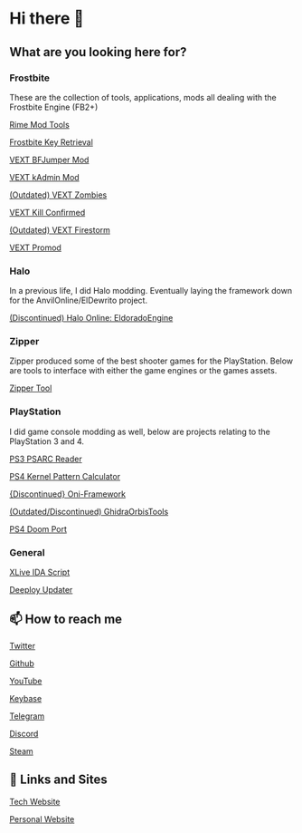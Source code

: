 # Hi there 👋

## What are you looking here for?

### Frostbite

These are the collection of tools, applications, mods all dealing with the Frostbite Engine (FB2+)

[Rime Mod Tools](https://github.com/kiwidoggie/Rime)

[Frostbite Key Retrieval](https://github.com/kiwidoggie/FrostbiteKeyRetrieval)

[VEXT BFJumper Mod](https://github.com/kiwidoggie/VEXT-BFJumper)

[VEXT kAdmin Mod](https://github.com/kiwidoggie/kAdmin)

[(Outdated) VEXT Zombies](https://github.com/kiwidoggie/VEXT-Zombies)

[VEXT Kill Confirmed](https://github.com/kiwidoggie/VEXT-KillConfirmed)

[(Outdated) VEXT Firestorm](https://github.com/kiwidoggie/VEXT-BR)

[VEXT Promod](https://github.com/kiwidoggie/kPM)


### Halo

In a previous life, I did Halo modding. Eventually laying the framework down for the AnvilOnline/ElDewrito project.

[(Discontinued) Halo Online: EldoradoEngine](https://github.com/kiwidoggie/EldoradoEngine)

### Zipper

Zipper produced some of the best shooter games for the PlayStation. Below are tools to interface with either the game engines or the games assets.

[Zipper Tool](https://github.com/kiwidoggie/zt)

### PlayStation

I did game console modding as well, below are projects relating to the PlayStation 3 and 4.

[PS3 PSARC Reader](https://github.com/kiwidoggie/PSARCReader)

[PS4 Kernel Pattern Calculator](https://github.com/kiwidoggie/PS4DeltaCalculator)

[{Discontinued} Oni-Framework](https://github.com/kiwidoggie/oni-framework)

[(Outdated/Discontinued) GhidraOrbisTools](https://github.com/kiwidoggie/GhidraOrbisTools)

[PS4 Doom Port](https://github.com/kiwidoggie/doomgeneric)


### General

[XLive IDA Script](https://github.com/kiwidoggie/XLiveIDAScript)

[Deeploy Updater](https://github.com/kiwidoggie/Deeploy)

## 📫 How to reach me

[Twitter](https://twitter.com/kd_tech_)

[Github](https://github.com/kiwidoggie)

[YouTube](https://youtube.com/kiwidoggie)

[Keybase](https://keybase.io/kiwidog)

[Telegram](https://t.me/kiwidog)

[Discord](https://discord.gg/69FKAf8)

[Steam](https://steamcommunity.com/id/kiwidoggie)

## 🌱 Links and Sites

[Tech Website](http://kiwidog.me)

[Personal Website](http://allenthinks.com)




<!--
**kiwidoggie/kiwidoggie** is a ✨ _special_ ✨ repository because its `README.md` (this file) appears on your GitHub profile.

Here are some ideas to get you started:

- 🔭 I’m currently working on ...
- 🌱 I’m currently learning ...
- 👯 I’m looking to collaborate on ...
- 🤔 I’m looking for help with ...
- 💬 Ask me about ...
- 📫 How to reach me: ...
- 😄 Pronouns: ...
- ⚡ Fun fact: ...
-->
